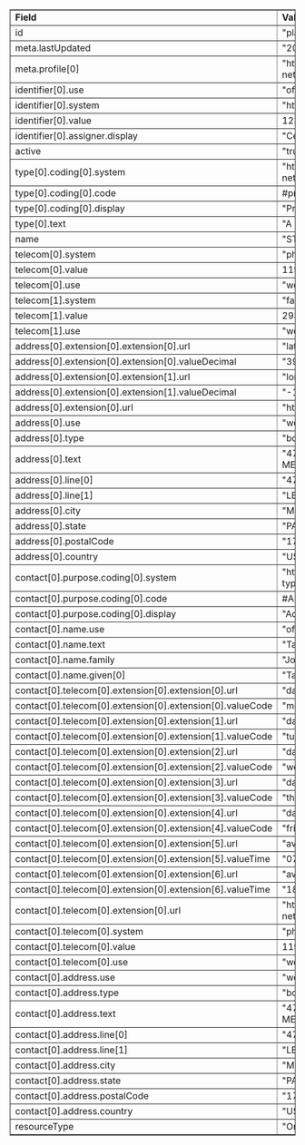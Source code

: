<table border="1"><tr><td><b>Field</b></td><td><b>Value</b></td></tr>
<tr><td>id</td><td>
"plannet-organization-1238962430"
</td></tr>
<tr><td>meta.lastUpdated</td><td>
"2020-08-17T10:03:10Z"
</td></tr>
<tr><td>meta.profile[0]</td><td>"http://hl7.org/fhir/us/davinci-pdex-plan-net/StructureDefinition/plannet-Organization"</td>
<tr><td>identifier[0].use</td><td>
"official"
</td></tr>
<tr><td>identifier[0].system</td><td>
"http://hl7.org/fhir/sid/us-npi"
</td></tr>
<tr><td>identifier[0].value</td><td>
1238962430
</td></tr>
<tr><td>identifier[0].assigner.display</td><td>
"Centers for Medicare and Medicaid Services"
</td></tr>
<tr><td>active</td><td>
"true"
</td></tr>
<tr><td>type[0].coding[0].system</td><td>
"http://hl7.org/fhir/us/davinci-pdex-plan-net/CodeSystem/OrgTypeCS"
</td></tr>
<tr><td>type[0].coding[0].code</td><td>
#prvgrp
</td></tr>
<tr><td>type[0].coding[0].display</td><td>
"Provider Group"
</td></tr>
<tr><td>type[0].text</td><td>
"A healthcare provider entity"
</td></tr>
<tr><td>name</td><td>
"START INC"
</td></tr>
<tr><td>telecom[0].system</td><td>
"phone"
</td></tr>
<tr><td>telecom[0].value</td><td>
119-122-2049 x85392
</td></tr>
<tr><td>telecom[0].use</td><td>
"work"
</td></tr>
<tr><td>telecom[1].system</td><td>
"fax"
</td></tr>
<tr><td>telecom[1].value</td><td>
293-431-4583 x313
</td></tr>
<tr><td>telecom[1].use</td><td>
"work"
</td></tr>
<tr><td>address[0].extension[0].extension[0].url</td><td>
"latitude"
</td></tr>
<tr><td>address[0].extension[0].extension[0].valueDecimal</td><td>
"39.78373"
</td></tr>
<tr><td>address[0].extension[0].extension[1].url</td><td>
"longitude"
</td></tr>
<tr><td>address[0].extension[0].extension[1].valueDecimal</td><td>
"-100.445882"
</td></tr>
<tr><td>address[0].extension[0].url</td><td>
"http://hl7.org/fhir/StructureDefinition/geolocation"
</td></tr>
<tr><td>address[0].use</td><td>
"work"
</td></tr>
<tr><td>address[0].type</td><td>
"both"
</td></tr>
<tr><td>address[0].text</td><td>
"4716 OLD GETTYSBURG RD., LEGAL DEPARTMENT, MECHANICSBURG, PA 170554325"
</td></tr>
<tr><td>address[0].line[0]</td><td>"4716 OLD GETTYSBURG RD."</td>
<tr><td>address[0].line[1]</td><td>"LEGAL DEPARTMENT"</td>
<tr><td>address[0].city</td><td>
"MECHANICSBURG"
</td></tr>
<tr><td>address[0].state</td><td>
"PA"
</td></tr>
<tr><td>address[0].postalCode</td><td>
"170554325"
</td></tr>
<tr><td>address[0].country</td><td>
"USA"
</td></tr>
<tr><td>contact[0].purpose.coding[0].system</td><td>
"http://terminology.hl7.org/CodeSystem/contactentity-type"
</td></tr>
<tr><td>contact[0].purpose.coding[0].code</td><td>
#ADMIN
</td></tr>
<tr><td>contact[0].purpose.coding[0].display</td><td>
"Administrative"
</td></tr>
<tr><td>contact[0].name.use</td><td>
"official"
</td></tr>
<tr><td>contact[0].name.text</td><td>
"Tad Johns"
</td></tr>
<tr><td>contact[0].name.family</td><td>
"Johns"
</td></tr>
<tr><td>contact[0].name.given[0]</td><td>"Tad"</td>
<tr><td>contact[0].telecom[0].extension[0].extension[0].url</td><td>
"daysOfWeek"
</td></tr>
<tr><td>contact[0].telecom[0].extension[0].extension[0].valueCode</td><td>
"mon"
</td></tr>
<tr><td>contact[0].telecom[0].extension[0].extension[1].url</td><td>
"daysOfWeek"
</td></tr>
<tr><td>contact[0].telecom[0].extension[0].extension[1].valueCode</td><td>
"tue"
</td></tr>
<tr><td>contact[0].telecom[0].extension[0].extension[2].url</td><td>
"daysOfWeek"
</td></tr>
<tr><td>contact[0].telecom[0].extension[0].extension[2].valueCode</td><td>
"wed"
</td></tr>
<tr><td>contact[0].telecom[0].extension[0].extension[3].url</td><td>
"daysOfWeek"
</td></tr>
<tr><td>contact[0].telecom[0].extension[0].extension[3].valueCode</td><td>
"thu"
</td></tr>
<tr><td>contact[0].telecom[0].extension[0].extension[4].url</td><td>
"daysOfWeek"
</td></tr>
<tr><td>contact[0].telecom[0].extension[0].extension[4].valueCode</td><td>
"fri"
</td></tr>
<tr><td>contact[0].telecom[0].extension[0].extension[5].url</td><td>
"availableStartTime"
</td></tr>
<tr><td>contact[0].telecom[0].extension[0].extension[5].valueTime</td><td>
"07:00:00"
</td></tr>
<tr><td>contact[0].telecom[0].extension[0].extension[6].url</td><td>
"availableEndTime"
</td></tr>
<tr><td>contact[0].telecom[0].extension[0].extension[6].valueTime</td><td>
"18:00:00"
</td></tr>
<tr><td>contact[0].telecom[0].extension[0].url</td><td>
"http://hl7.org/fhir/us/davinci-pdex-plan-net/StructureDefinition/contactpoint-availabletime"
</td></tr>
<tr><td>contact[0].telecom[0].system</td><td>
"phone"
</td></tr>
<tr><td>contact[0].telecom[0].value</td><td>
119-122-2049 x85392
</td></tr>
<tr><td>contact[0].telecom[0].use</td><td>
"work"
</td></tr>
<tr><td>contact[0].address.use</td><td>
"work"
</td></tr>
<tr><td>contact[0].address.type</td><td>
"both"
</td></tr>
<tr><td>contact[0].address.text</td><td>
"4716 OLD GETTYSBURG RD., LEGAL DEPARTMENT, MECHANICSBURG, PA 170554325"
</td></tr>
<tr><td>contact[0].address.line[0]</td><td>"4716 OLD GETTYSBURG RD."</td>
<tr><td>contact[0].address.line[1]</td><td>"LEGAL DEPARTMENT"</td>
<tr><td>contact[0].address.city</td><td>
"MECHANICSBURG"
</td></tr>
<tr><td>contact[0].address.state</td><td>
"PA"
</td></tr>
<tr><td>contact[0].address.postalCode</td><td>
"170554325"
</td></tr>
<tr><td>contact[0].address.country</td><td>
"USA"
</td></tr>
<tr><td>resourceType</td><td>
"Organization"
</td></tr>
</table>
